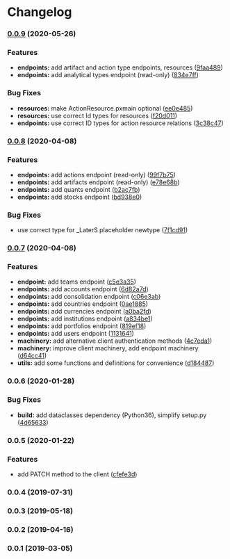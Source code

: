 # Changelog

### [0.0.9](https://github.com/telostat/decaf-api-client-python/compare/0.0.8...0.0.9) (2020-05-26)


### Features

* **endpoints:** add artifact and action type endpoints, resources ([9faa489](https://github.com/telostat/decaf-api-client-python/commit/9faa489f225f232aab467f6fe90105f632475382))
* **endpoints:** add analytical types endpoint (read-only) ([834e7ff](https://github.com/telostat/decaf-api-client-python/commit/834e7ffae620427446e5448d8ea7b89d9b88c013))

### Bug Fixes

* **resources:** make ActionResource.pxmain optional ([ee0e485](https://github.com/telostat/decaf-api-client-python/commit/ee0e485958850171da5ba7152d2b89e4bb785846))
* **resources:** use correct Id types for resources ([f20d011](https://github.com/telostat/decaf-api-client-python/commit/f20d0112d7054b6d67295ea8ec308508e1f3dac0))
* **endpoints:** use correct ID types for action resource relations ([3c38c47](https://github.com/telostat/decaf-api-client-python/commit/3c38c4792107e6437540c5745fc269b35ceb9c42))

### [0.0.8](https://github.com/telostat/decaf-api-client-python/compare/0.0.7...0.0.8) (2020-04-08)


### Features

* **endpoints:** add actions endpoint (read-only) ([99f7b75](https://github.com/telostat/decaf-api-client-python/commit/99f7b75b8fc4b32e6cf8f55a18b0726afcab63ee))
* **endpoints:** add artifacts endpoint (read-only) ([e78e68b](https://github.com/telostat/decaf-api-client-python/commit/e78e68b6493984c6b0466252877f300d1bbff817))
* **endpoints:** add quants endpoint ([b2ac7fb](https://github.com/telostat/decaf-api-client-python/commit/b2ac7fb79a0b5763c00dafd2972bd1738bd64204))
* **endpoints:** add stocks endpoint ([bd938e0](https://github.com/telostat/decaf-api-client-python/commit/bd938e0f529e27497d2df53b985ce275501c5b45))


### Bug Fixes

* use correct type for _LaterS placeholder newtype ([7f1cd91](https://github.com/telostat/decaf-api-client-python/commit/7f1cd916c2870c54c9e714ffa898f7d08b5eeb73))

### [0.0.7](https://github.com/telostat/decaf-api-client-python/compare/0.0.6...0.0.7) (2020-04-08)


### Features

* **endpoint:** add teams endpoint ([c5e3a35](https://github.com/telostat/decaf-api-client-python/commit/c5e3a35f355e7c45b596868ed16c91ecb264d012))
* **endpoints:** add accounts endpoint ([6d82a7d](https://github.com/telostat/decaf-api-client-python/commit/6d82a7dadd07e75691786275ffc574366a5d323b))
* **endpoints:** add consolidation endpoint ([c06e3ab](https://github.com/telostat/decaf-api-client-python/commit/c06e3abdf6ad6c7c89a409916597818e92892504))
* **endpoints:** add countries endpoint ([0ae1885](https://github.com/telostat/decaf-api-client-python/commit/0ae18859826fa2c9e3897b5b1a7fa533962dceb3))
* **endpoints:** add currencies endpoint ([a0ba2fd](https://github.com/telostat/decaf-api-client-python/commit/a0ba2fd22eadd1ebb8f462e23e0a7efe5cffc03e))
* **endpoints:** add institutions endpoint ([a834be1](https://github.com/telostat/decaf-api-client-python/commit/a834be1c331fa8233d3fdc81d2624ab2978db726))
* **endpoints:** add portfolios endpoint ([819ef18](https://github.com/telostat/decaf-api-client-python/commit/819ef188150c56864c5d3a58b133ed99f13914c3))
* **endpoints:** add users endpoint ([1131641](https://github.com/telostat/decaf-api-client-python/commit/1131641346ec8c37f83dc9d209198d1eb62e49d0))
* **machinery:** add alternative client authentication methods ([4c7eda1](https://github.com/telostat/decaf-api-client-python/commit/4c7eda15660b759144f7e93e6156021270e6efa3))
* **machinery:** improve client machinery, add endpoint machinery ([d64cc41](https://github.com/telostat/decaf-api-client-python/commit/d64cc41e74f0c129131ab24d489d61fa8f6a5d8c))
* **utils:** add some functions and definitions for convenience ([d184487](https://github.com/telostat/decaf-api-client-python/commit/d18448732c635f099ef46432fd6f97095a12c1ac))

### 0.0.6 (2020-01-28)

### Bug Fixes

* **build:** add dataclasses dependency (Python36), simplify setup.py ([4d65633](https://github.com/telostat/decaf-api-client-python/commit/4d6563394ea66f1f0c5ea4123411fee6b88dba48))

### 0.0.5 (2020-01-22)

### Features

* add PATCH method to the client ([cfefe3d](https://github.com/telostat/decaf-api-client-python/commit/cfefe3df4a94d1b16b6dea89e763f1513753edb0))

### 0.0.4 (2019-07-31)

### 0.0.3 (2019-05-18)

### 0.0.2 (2019-04-16)

### 0.0.1 (2019-03-05)
